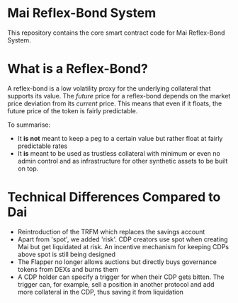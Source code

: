 # Mai Reflex-Bond System

This repository contains the core smart contract code for Mai Reflex-Bond System.

# What is a Reflex-Bond?

A reflex-bond is a low volatility proxy for the underlying collateral that supports its value. The _future_ price for a reflex-bond depends on the market price deviation from its _current_ price. This means that even if it floats, the future price of the token is fairly predictable.

To summarise:

- It __is not__ meant to keep a peg to a certain value but rather float at fairly predictable rates
- It __is__ meant to be used as trustless collateral with minimum or even no admin control and as infrastructure for other synthetic assets to be built on top.

# Technical Differences Compared to Dai

- Reintroduction of the TRFM which replaces the savings account
- Apart from 'spot', we added 'risk'. CDP creators use spot when creating Mai but get liquidated at risk. An incentive mechanism for keeping CDPs above spot is still being designed
- The Flapper no longer allows auctions but directly buys governance tokens from DEXs and burns them
- A CDP holder can specify a trigger for when their CDP gets bitten. The trigger can, for example, sell a position in another protocol and add more collateral in the CDP, thus saving it from liquidation
